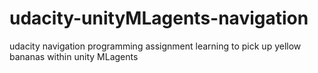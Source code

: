 # udacity-unityMLagents-navigation
udacity navigation programming assignment learning to pick up yellow bananas within unity MLagents
